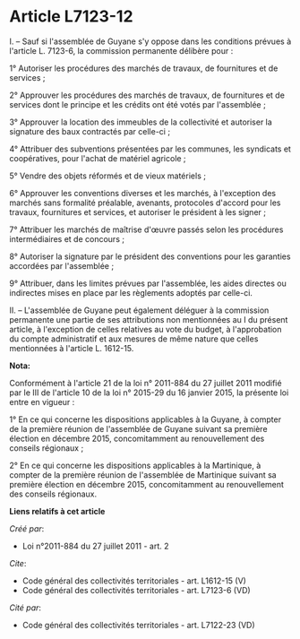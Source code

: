 # Article L7123-12

I. – Sauf si l'assemblée de Guyane s'y oppose dans les conditions prévues à l'article L. 7123-6, la commission permanente
délibère pour :

1° Autoriser les procédures des marchés de travaux, de fournitures et de services ;

2° Approuver les procédures des marchés de travaux, de fournitures et de services dont le principe et les crédits ont été
votés par l'assemblée ;

3° Approuver la location des immeubles de la collectivité et autoriser la signature des baux contractés par celle-ci ;

4° Attribuer des subventions présentées par les communes, les syndicats et coopératives, pour l'achat de matériel agricole ;

5° Vendre des objets réformés et de vieux matériels ;

6° Approuver les conventions diverses et les marchés, à l'exception des marchés sans formalité préalable, avenants,
protocoles d'accord pour les travaux, fournitures et services, et autoriser le président à les signer ;

7° Attribuer les marchés de maîtrise d'œuvre passés selon les procédures intermédiaires et de concours ;

8° Autoriser la signature par le président des conventions pour les garanties accordées par l'assemblée ;

9° Attribuer, dans les limites prévues par l'assemblée, les aides directes ou indirectes mises en place par les règlements
adoptés par celle-ci.

II. – L'assemblée de Guyane peut également déléguer à la commission permanente une partie de ses attributions non mentionnées
au I du présent article, à l'exception de celles relatives au vote du budget, à l'approbation du compte administratif et aux
mesures de même nature que celles mentionnées à l'article L. 1612-15.

**Nota:**

Conformément à l'article 21 de la loi n° 2011-884 du 27 juillet 2011 modifié par le III de l'article 10 de la loi n° 2015-29
du 16 janvier 2015, la présente loi entre en vigueur :

1° En ce qui concerne les dispositions applicables à la Guyane, à compter de la première réunion de l'assemblée de Guyane
suivant sa première élection en décembre 2015, concomitamment au renouvellement des conseils régionaux ;

2° En ce qui concerne les dispositions applicables à la Martinique, à compter de la première réunion de l'assemblée de
Martinique suivant sa première élection en décembre 2015, concomitamment au renouvellement des conseils régionaux.

**Liens relatifs à cet article**

_Créé par_:

  - Loi n°2011-884 du 27 juillet 2011 - art. 2

_Cite_:

  - Code général des collectivités territoriales - art. L1612-15 (V)
  - Code général des collectivités territoriales - art. L7123-6 (VD)

_Cité par_:

  - Code général des collectivités territoriales - art. L7122-23 (VD)
